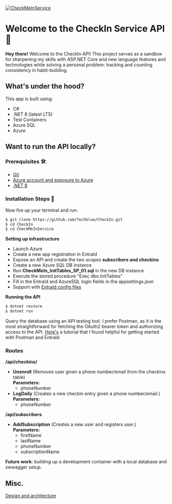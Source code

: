 [![CheckMeInService](https://github.com/TechGlue/CheckIn/actions/workflows/master_checkmeinservice.yml/badge.svg)](https://github.com/TechGlue/CheckIn/actions/workflows/master_checkmeinservice.yml)
# Welcome to the CheckIn Service API 🎉
**Hey there!** Welcome to the CheckIn API! This project serves as a sandbox for sharpening my skills with ASP.NET Core and new language features and technologies while solving a personal problem: tracking and counting consistency in habit-building.

## What's under the hood?
This app is built using: 
- C#
- .NET 8 (latest LTS)
- Test Containers
- Azure SQL
- Azure

## Want to run the API locally? 

### Prerequisites 🛠️
-   [Git](http://git-scm.com/)
-   [Azure account and exposure to Azure](https://portal.azure.com)
-   [.NET 8](https://dotnet.microsoft.com/en-us/download/dotnet/8.0)

### Installation Steps :wrench:
Now fire up your terminal and run:

```sh
$ git clone https://github.com/TechGlue/CheckIn.git
$ cd CheckIn
$ cd CheckMeInService
```

**Setting up infrastructure**  
- Launch Azure
- Create a new app registration in EntraId
- Expose an API and create the two scopes **subscribers and checkins**
- Create a new Azure SQL DB instance
- Run **CheckMeIn_InitTables_SP_01.sql** in the new DB instance
- Execute the stored procedure "Exec dbo.InitTables"
- Fill in the EntraId and AzureSQL login fields in the appsettings.json
- Support with [EntraId config files](https://learn.microsoft.com/en-us/entra/identity-platform/scenario-web-app-sign-user-app-configuration?tabs=aspnetcore#configuration-files)

**Running the API**
```sh
$ dotnet restore 
$ dotnet run
```

Query the database using an API testing tool. I prefer Postman, as it is the most straightforward for fetching the OAuth2 bearer token and authorizing access to the API. [Here's](https://youtu.be/cUcn1gm_f-8?t=899) a tutorial that I found helpful for getting started with Postman and EntraId

### Routes
**/api/checkins/**
- **Unenroll** (Removes user given a phone number/email from the checkins table)<br/>
**Parameters:**
  - phoneNumber
- **LogDaily** (Creates a new checkin entry given a phone number/email.)<br/>
**Parameters:**
  - phoneNumber

**/api/subscribers**
- **AddSubscription** (Creates a new user and registers user.)<br/>
**Parameters:**
  - firstName
  - lastName
  - phoneNumber
  - subscriptionName

**Future work**: building up a development container with a local database and swwagger setup. 

## Misc.
[Design and architecture](Docs/Design.md)

